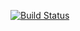 [![Build Status](https://travis-ci.org/CandiceMS/settings-bill-expressjs.svg?branch=master)](https://travis-ci.org/CandiceMS/settings-bill-expressjs)
